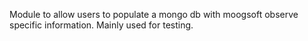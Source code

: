 Module to allow users to populate a mongo db with moogsoft observe specific information. Mainly used for testing.
